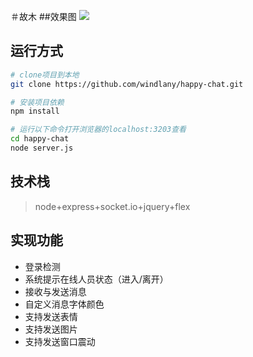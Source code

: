 ＃故木
##效果图
![](https://github.com/windlany/happy-chat/blob/master/www/image/shoot3.png) 
## 运行方式
```bash
# clone项目到本地
git clone https://github.com/windlany/happy-chat.git

# 安装项目依赖
npm install

# 运行以下命令打开浏览器的localhost:3203查看
cd happy-chat
node server.js
```
## 技术栈
> node+express+socket.io+jquery+flex

## 实现功能
- 登录检测
- 系统提示在线人员状态（进入/离开）
- 接收与发送消息 
- 自定义消息字体颜色
- 支持发送表情
- 支持发送图片 
- 支持发送窗口震动

